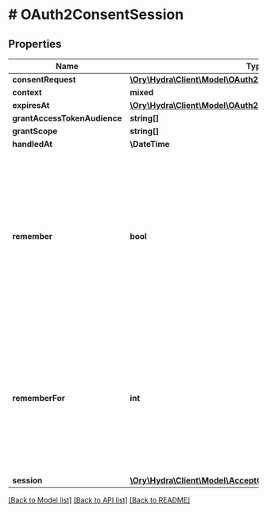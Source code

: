 # # OAuth2ConsentSession

## Properties

Name | Type | Description | Notes
------------ | ------------- | ------------- | -------------
**consentRequest** | [**\Ory\Hydra\Client\Model\OAuth2ConsentRequest**](OAuth2ConsentRequest.md) |  | [optional]
**context** | **mixed** |  | [optional]
**expiresAt** | [**\Ory\Hydra\Client\Model\OAuth2ConsentSessionExpiresAt**](OAuth2ConsentSessionExpiresAt.md) |  | [optional]
**grantAccessTokenAudience** | **string[]** |  | [optional]
**grantScope** | **string[]** |  | [optional]
**handledAt** | **\DateTime** |  | [optional]
**remember** | **bool** | Remember Consent  Remember, if set to true, tells ORY Hydra to remember this consent authorization and reuse it if the same client asks the same user for the same, or a subset of, scope. | [optional]
**rememberFor** | **int** | Remember Consent For  RememberFor sets how long the consent authorization should be remembered for in seconds. If set to &#x60;0&#x60;, the authorization will be remembered indefinitely. | [optional]
**session** | [**\Ory\Hydra\Client\Model\AcceptOAuth2ConsentRequestSession**](AcceptOAuth2ConsentRequestSession.md) |  | [optional]

[[Back to Model list]](../../README.md#models) [[Back to API list]](../../README.md#endpoints) [[Back to README]](../../README.md)
